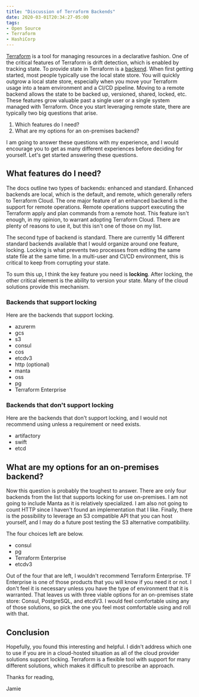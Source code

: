 ```yaml
---
title: "Discussion of Terraform Backends"
date: 2020-03-01T20:34:27-05:00
tags:
- Open Source
- Terraform
- HashiCorp
---
```


[Terraform](https://www.terraform.io/) is a tool for managing resources in a declarative fashion. One of the critical features of Terraform is drift detection, which is enabled by tracking state. To provide state in Terraform is a [backend](https://www.terraform.io/docs/backends/index.html). When first getting started, most people typically use the local state store. You will quickly outgrow a local state store, especially when you move your Terraform usage into a team environment and a CI/CD pipeline. Moving to a remote backend allows the state to be backed up, versioned, shared, locked, etc. These features grow valuable past a single user or a single system managed with Terraform. Once you start leveraging remote state, there are typically two big questions that arise.

1. Which features do I need?
2. What are my options for an on-premises backend?

I am going to answer these questions with my experience, and I would encourage you to get as many different experiences before deciding for yourself. Let's get started answering these questions.

## What features do I need?

The docs outline two types of backends: enhanced and standard. Enhanced backends are local, which is the default, and remote, which generally refers to Terraform Cloud. The one major feature of an enhanced backend is the support for remote operations. Remote operations support executing the Terraform apply and plan commands from a remote host. This feature isn't enough, in my opinion, to warrant adopting Terraform Cloud. There are plenty of reasons to use it, but this isn't one of those on my list.

The second type of backend is standard. There are currently 14 different standard backends available that I would organize around one feature, locking. Locking is what prevents two processes from editing the same state file at the same time. In a multi-user and CI/CD environment, this is critical to keep from corrupting your state.

To sum this up, I think the key feature you need is **locking**. After locking, the other critical element is the ability to version your state. Many of the cloud solutions provide this mechanism.

### Backends that support locking

Here are the backends that support locking.

* azurerm
* gcs
* s3
* consul
* cos
* etcdv3
* http (optional)
* manta
* oss
* pg
* Terraform Enterprise

### Backends that don't support locking

Here are the backends that don't support locking, and I would not recommend using unless a requirement or need exists.

* artifactory
* swift
* etcd

## What are my options for an on-premises backend?

Now this question is probably the toughest to answer. There are only four backends from the list that supports locking for use on-premises. I am not going to include Manta as it is relatively specialized. I am also not going to count HTTP since I haven't found an implementation that I like. Finally, there is the possibility to leverage an S3 compatible API that you can host yourself, and I may do a future post testing the S3 alternative compatibility.

The four choices left are below.

* consul
* pg
* Terraform Enterprise
* etcdv3

Out of the four that are left, I wouldn't recommend Terraform Enterprise. TF Enterprise is one of those products that you will know if you need it or not. I don't feel it is necessary unless you have the type of environment that it is warranted. That leaves us with three viable options for an on-premises state store: Consul, PostgreSQL, and etcdV3. I would feel comfortable using any of those solutions, so pick the one you feel most comfortable using and roll with that.

## Conclusion

Hopefully, you found this interesting and helpful. I didn't address which one to use if you are in a cloud-hosted situation as all of the cloud provider solutions support locking. Terraform is a flexible tool with support for many different solutions, which makes it difficult to prescribe an approach.

Thanks for reading,

Jamie
